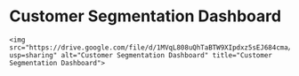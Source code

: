 <!DOCTYPE html>
<html>
<head>
	<title>Customer Segmentation Dashboard</title>
</head>
<body>
	<h1>Customer Segmentation Dashboard</h1>

	<img src="https://drive.google.com/file/d/1MVqL808uQhTaBTW9XIpdxz5sEJ684cma/view?usp=sharing" alt="Customer Segmentation Dashboard" title="Customer Segmentation Dashboard">
</body>
</html>
